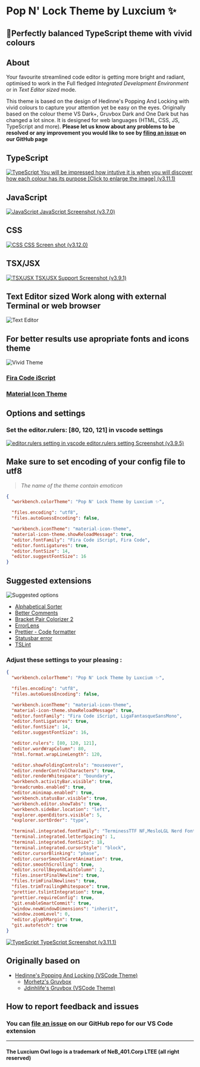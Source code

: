 # Pop N' Lock Theme by Luxcium ✨

## 🐲Perfectly balanced TypeScript theme with vivid colours

## About

Your favourite streamlined code editor is getting more bright and radiant, optimised to work in the Full fledged _Integrated Development Environment_ or in _Text Editor sized_ mode.

This theme is based on the design of Hedinne's Popping And Locking with vivid colours to capture your attention yet be easy on the eyes. Originally based on the colour theme VS Dark+, Gruvbox Dark and
One Dark but has changed a lot since. It is designed for web languages (HTML,
CSS, JS, TypeScript and more). **Please let us know about any problems to be resolved or any improvement you would like to see by [filing an issue](https://github.com/luxcium/pop-n-lock-theme-vscode/issues) on our GitHub page**

## TypeScript

[![TypeScript](https://raw.githubusercontent.com/luxcium/pop-n-lock-theme-vscode/master/images/v3.11.1/TypeScript.png) You will be impressed how intutive it is when you will discover how each colour has its purpose [Click to enlarge the image] (v3.11.1)](https://raw.githubusercontent.com/luxcium/pop-n-lock-theme-vscode/master/images/v3.11.1/TypeScript.png)

## JavaScript

[![JavaScript](https://raw.githubusercontent.com/luxcium/pop-n-lock-theme-vscode/master/images/v3.7.0/JS1.png) JavaScript Screenshot (v3.7.0)](https://raw.githubusercontent.com/luxcium/pop-n-lock-theme-vscode/master/images/v3.7.0/JS2.png)

## CSS

[![CSS](https://raw.githubusercontent.com/luxcium/pop-n-lock-theme-vscode/master/images/v3.12.0/visual-studio-code-theme-CSS-1.png) CSS Screen shot (v3.12.0)](https://raw.githubusercontent.com/luxcium/pop-n-lock-theme-vscode/master/images/v3.12.0/visual-studio-code-theme-CSS-2.png)

## TSX/JSX

[![TSX/JSX](https://raw.githubusercontent.com/luxcium/pop-n-lock-theme-vscode/master/images/v3.9.1/TSX-JSX.png) TSX/JSX Support Screenshot (v3.9.1)](https://raw.githubusercontent.com/luxcium/pop-n-lock-theme-vscode/master/images/v3.9.1/TSX-JSX.png)

## **Text Editor sized** Work along with external Terminal or web browser

![Text Editor](https://raw.githubusercontent.com/luxcium/pop-n-lock-theme-vscode/master/images/Screenshots2.png)

## **For better results use apropriate fonts and icons theme**

![Vivid Theme](https://raw.githubusercontent.com/luxcium/pop-n-lock-theme-vscode/master/images/main-screenshot.png)

### [Fira Code iScript](https://github.com/kencrocken/FiraCodeiScript)

### [Material Icon Theme](https://marketplace.visualstudio.com/items?itemName=PKief.material-icon-theme)

## **Options and settings**

### Set the editor.rulers: [80, 120, 121] in vscode settings

[![editor.rulers setting in vscode](https://raw.githubusercontent.com/luxcium/pop-n-lock-theme-vscode/master/images/v3.9.5/editor.rulers-vscode.png) editor.rulers setting Screenshot (v3.9.5)](https://raw.githubusercontent.com/luxcium/pop-n-lock-theme-vscode/master/images/v3.9.5/editor.rulers-vscode.png)

## **Make sure to set encoding of your config file to utf8**

> _The name of the theme contain emoticon_

```JSON
{
  "workbench.colorTheme": "Pop N' Lock Theme by Luxcium ✨",

  "files.encoding": "utf8",
  "files.autoGuessEncoding": false,

  "workbench.iconTheme": "material-icon-theme",
  "material-icon-theme.showReloadMessage": true,
  "editor.fontFamily": "Fira Code iScript, Fira Code",
  "editor.fontLigatures": true,
  "editor.fontSize": 14,
  "editor.suggestFontSize": 16
}
```

## **Suggested extensions**

![Suggested options](https://raw.githubusercontent.com/luxcium/pop-n-lock-theme-vscode/master/images/Screenshots4.png)

- [Alphabetical Sorter](https://marketplace.visualstudio.com/items?itemName=ue.alphabetical-sorter)
- [Better Comments](https://marketplace.visualstudio.com/items?itemName=aaron-bond.better-comments)
- [Bracket Pair Colorizer 2](https://marketplace.visualstudio.com/items?itemName=CoenraadS.bracket-pair-colorizer-2)
- [ErrorLens](https://marketplace.visualstudio.com/items?itemName=PhilHindle.errorlens)
- [Prettier - Code formatter](https://marketplace.visualstudio.com/items?itemName=esbenp.prettier-vscode)
- [Statusbar error](https://marketplace.visualstudio.com/items?itemName=JoeBerria.statusbarerror)
- [TSLint](https://marketplace.visualstudio.com/items?itemName=ms-vscode.vscode-typescript-tslint-plugin)

### **Adjust these settings to your pleasing :**

```json
{
  "workbench.colorTheme": "Pop N' Lock Theme by Luxcium ✨",

  "files.encoding": "utf8",
  "files.autoGuessEncoding": false,

  "workbench.iconTheme": "material-icon-theme",
  "material-icon-theme.showReloadMessage": true,
  "editor.fontFamily": "Fira Code iScript, LigaFantasqueSansMono",
  "editor.fontLigatures": true,
  "editor.fontSize": 14,
  "editor.suggestFontSize": 16,

  "editor.rulers": [80, 120, 121],
  "editor.wordWrapColumn": 80,
  "html.format.wrapLineLength": 120,

  "editor.showFoldingControls": "mouseover",
  "editor.renderControlCharacters": true,
  "editor.renderWhitespace": "boundary",
  "workbench.activityBar.visible": true,
  "breadcrumbs.enabled": true,
  "editor.minimap.enabled": true,
  "workbench.statusBar.visible": true,
  "workbench.editor.showTabs": true,
  "workbench.sideBar.location": "left",
  "explorer.openEditors.visible": 5,
  "explorer.sortOrder": "type",

  "terminal.integrated.fontFamily": "TerminessTTF NF,MesloLGL Nerd Font,CQ Mono",
  "terminal.integrated.letterSpacing": 1,
  "terminal.integrated.fontSize": 18,
  "terminal.integrated.cursorStyle": "block",
  "editor.cursorBlinking": "phase",
  "editor.cursorSmoothCaretAnimation": true,
  "editor.smoothScrolling": true,
  "editor.scrollBeyondLastColumn": 2,
  "files.insertFinalNewline": true,
  "files.trimFinalNewlines": true,
  "files.trimTrailingWhitespace": true,
  "prettier.tslintIntegration": true,
  "prettier.requireConfig": true,
  "git.enableSmartCommit": true,
  "window.newWindowDimensions": "inherit",
  "window.zoomLevel": 0,
  "editor.glyphMargin": true,
  "git.autofetch": true
}
```

[![TypeScript](https://raw.githubusercontent.com/luxcium/pop-n-lock-theme-vscode/master/images/v3.11.1/TS1.png) TypeScript Screenshot (v3.11.1)](https://raw.githubusercontent.com/luxcium/pop-n-lock-theme-vscode/master/images/v3.11.1/TS2.png)

## Originally based on

- [Hedinne's Popping And Locking (VSCode Theme)](https://github.com/hedinne/popping-and-locking-vscode)
  - [Morhetz's Gruvbox](https://github.com/morhetz/gruvbox)
  - [Jdinhlife's Gruvbox (VSCode Theme)](https://github.com/jdinhlife/vscode-theme-gruvbox)

## How to report feedback and issues

### You can [file an issue](https://github.com/luxcium/pop-n-lock-theme-vscode/issues) on our GitHub repo for our VS Code extension

---

#### The Luxcium Owl logo is a trademark of NeB_401.Corp LTEE (all right reserved)
